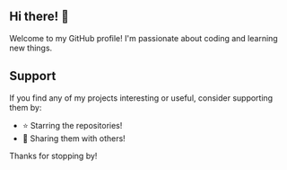 ## Hi there! 👋

Welcome to my GitHub profile! I'm passionate about coding and learning new things.

## Support

If you find any of my projects interesting or useful, consider supporting them by:

- ⭐️ Starring the repositories!
- 📣 Sharing them with others!

Thanks for stopping by!
